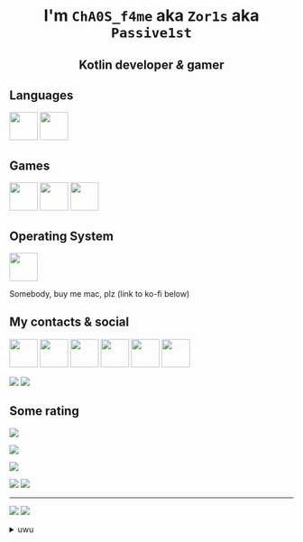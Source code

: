 <h1 align="center">I'm <code>ChA0S_f4me</code> aka <code>Zor1s</code> aka <code>Passive1st</code></h1>
<h2 align="center">Kotlin developer <i>&</i> gamer</h2>

## Languages
[<img src="https://i.imgur.com/YrghsTw.png" width="50">](https://kotlinlang.org) [<img src="https://i.imgur.com/qKwwYJj.png" width="50">](https://www.typescriptlang.org)

## Games
[<img src="https://i.imgur.com/1tAdOT1.png" width="50">](https://www.minecraft.net) [<img src="https://i.imgur.com/CodREKq.png" width="50">](https://steamcommunity.com/app/4000) [<img src="https://i.imgur.com/1z0BdNk.jpg" width="50">](https://steamcommunity.com/app/730)

## Operating System
[<img src="https://i.imgur.com/CgX6ym9.png" width="50">](https://www.microsoft.com/windows/windows-11)

Somebody, buy me mac, plz (link to ko-fi below)

## My contacts & social
[<img src="https://i.imgur.com/DWJroXT.png" width="50">](https://t.me/zor1s)
[<img src="https://i.imgur.com/khBvraT.png" width="50">](https://vk.com/zor1s_dev)
[<img src="https://i.imgur.com/GdjY8tH.png" width="50">](https://www.youtube.com/channel/UClXEtELHc6OCBdV4yb2UBtA)
[<img src="https://i.imgur.com/iiN3qIc.png" width="50">](https://stackoverflow.com/users/14396165/zor1s)
[<img src="https://i.imgur.com/KtPxVZS.png" width="50">](https://steamcommunity.com/id/cha0s_f4me)
[<img src="https://i.imgur.com/Et5AJpz.png" width="50">](https://open.spotify.com/user/d6mqvxnjdu15gc8kifkasv079?si=783b54284f5f46bc)

![](https://img.shields.io/badge/Discord-Zor1s%230001-7289da?style=flat-square)
[![](https://img.shields.io/badge/Buy%20me%20a%20coffe-Ko--fi-blue?style=flat-square&logo=ko-fi)](https://ko-fi.com/zor1s)

## Some rating

![](https://img.shields.io/youtube/channel/subscribers/UClXEtELHc6OCBdV4yb2UBtA?logo=youtube&logoColor=red&style=flat-square)

![](https://img.shields.io/github/stars/zor1s?logo=github&style=flat-square)

![](https://img.shields.io/reddit/user-karma/combined/cha0s_f4me?logo=reddit&style=flat-square)

![](https://img.shields.io/discord/887053157253906502?label=Secret%20Lab&logo=discord&style=flat-square)
![](https://img.shields.io/discord/924049497762459728?label=Fence%20MC&logo=discord&style=flat-square)

---

![](https://github-readme-stats.vercel.app/api?username=zor1s&show_icons=true&theme=tokyonight&hide_border=true&bg_color=30,202020,151515)
![](https://github-readme-stats.vercel.app/api/top-langs/?username=zor1s&layout=compact&show_icons=true&theme=tokyonight&hide_border=true&bg_color=30,202020,151515)

<details>
  <summary>uwu</summary>
  Fuck java & python...
</details>
